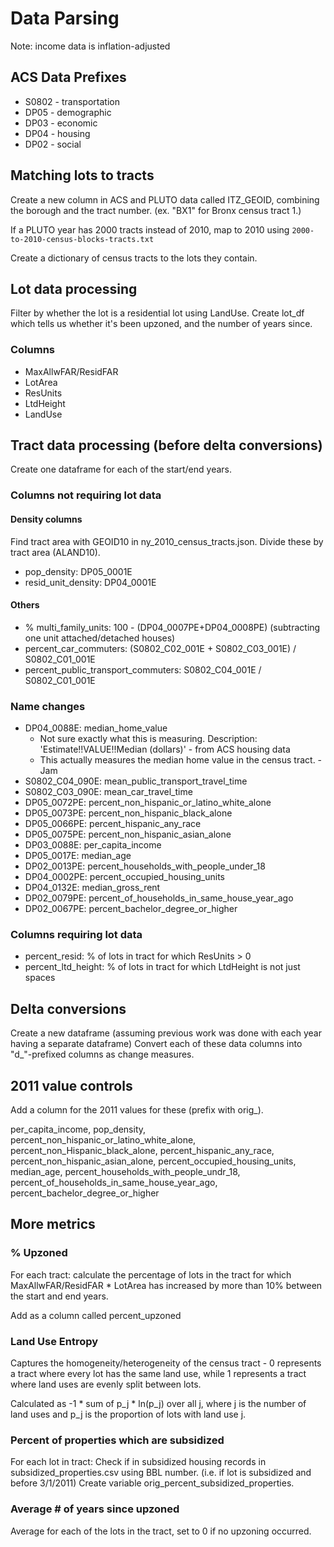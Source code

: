 # Data Parsing

Note: income data is inflation-adjusted

## ACS Data Prefixes

- S0802 - transportation
- DP05 - demographic
- DP03 - economic
- DP04 - housing
- DP02 - social

## Matching lots to tracts

Create a new column in ACS and PLUTO data called ITZ_GEOID, combining the borough and the tract
number. (ex. "BX1" for Bronx census tract 1.)

If a PLUTO year has 2000 tracts instead of 2010, map to 2010 using
`2000-to-2010-census-blocks-tracts.txt`

Create a dictionary of census tracts to the lots they contain.

## Lot data processing

Filter by whether the lot is a residential lot using LandUse. 
Create lot_df which tells us whether it's been upzoned, and the number of years since. 

### Columns

- MaxAllwFAR/ResidFAR
- LotArea
- ResUnits
- LtdHeight
- LandUse

## Tract data processing (before delta conversions)

Create one dataframe for each of the start/end years.

### Columns not requiring lot data

#### Density columns

Find tract area with GEOID10 in ny_2010_census_tracts.json.
Divide these by tract area (ALAND10). 
- pop_density: DP05_0001E
- resid_unit_density: DP04_0001E

#### Others

- % multi_family_units: 100 - (DP04_0007PE+DP04_0008PE) (subtracting one unit attached/detached houses)
- percent_car_commuters: (S0802_C02_001E + S0802_C03_001E) / S0802_C01_001E
- percent_public_transport_commuters: S0802_C04_001E / S0802_C01_001E

### Name changes

- DP04_0088E: median_home_value
    - Not sure exactly what this is measuring. Description: 'Estimate!!VALUE!!Median (dollars)' - from ACS housing data
    - This actually measures the median home value in the census tract. - Jam
- S0802_C04_090E: mean_public_transport_travel_time
- S0802_C03_090E: mean_car_travel_time
- DP05_0072PE: percent_non_hispanic_or_latino_white_alone
- DP05_0073PE: percent_non_hispanic_black_alone
- DP05_0066PE: percent_hispanic_any_race
- DP05_0075PE: percent_non_hispanic_asian_alone
- DP03_0088E: per_capita_income
- DP05_0017E: median_age
- DP02_0013PE: percent_households_with_people_under_18
- DP04_0002PE: percent_occupied_housing_units
- DP04_0132E: median_gross_rent
- DP02_0079PE: percent_of_households_in_same_house_year_ago
- DP02_0067PE: percent_bachelor_degree_or_higher

### Columns requiring lot data

- percent_resid: % of lots in tract for which ResUnits > 0
- percent_ltd_height: % of lots in tract for which LtdHeight is not just spaces

## Delta conversions

Create a new dataframe (assuming previous work was done with each year having a separate dataframe)
Convert each of these data columns into "d_"-prefixed columns as change measures.

## 2011 value controls

Add a column for the 2011 values for these (prefix with orig_).

per_capita_income, pop_density, percent_non_hispanic_or_latino_white_alone, percent_non_Hispanic_black_alone, percent_hispanic_any_race, percent_non_hispanic_asian_alone, percent_occupied_housing_units, median_age, 
percent_households_with_people_undr_18, percent_of_households_in_same_house_year_ago, percent_bachelor_degree_or_higher

## More metrics

### % Upzoned

For each tract:
    calculate the percentage of lots in the tract for which MaxAllwFAR/ResidFAR * LotArea has increased by more than 10% between the start and end years.

Add as a column called percent_upzoned

### Land Use Entropy 

Captures the homogeneity/heterogeneity of the census tract - 0 represents a tract where every lot has the same land use,
while 1 represents a tract where land uses are evenly split between lots. 

Calculated as -1 * sum of p_j * ln(p_j) over all j, where j is the number of land uses and p_j is the proportion of lots
with land use j. 

### Percent of properties which are subsidized 

For each lot in tract: 
Check if in subsidized housing records in subsidized_properties.csv using BBL number. (i.e. if lot is subsidized and before 3/1/2011)
Create variable orig_percent_subsidized_properties. 

### Average # of years since upzoned

Average for each of the lots in the tract, set to 0 if no upzoning occurred.
